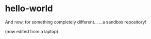 # hello-world
And now, for something completely different...
...a sandbox repository!

(now edited from a laptop)
